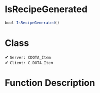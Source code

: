 # IsRecipeGenerated
```js	
bool IsRecipeGenerated()
```
# Class
✔ `Server: CDOTA_Item`  
✔ `Client: C_DOTA_Item`  

# Function Description

